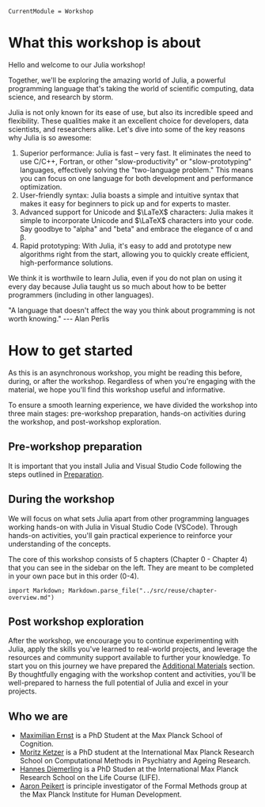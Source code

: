 ```@meta
CurrentModule = Workshop
```

# What this workshop is about

Hello and welcome to our Julia workshop!

Together, we'll be exploring the amazing world of Julia, a powerful programming language that's taking the world of scientific computing, data science, and research by storm.

Julia is not only known for its ease of use, but also its incredible speed and flexibility. These qualities make it an excellent choice for developers, data scientists, and researchers alike. Let's dive into some of the key reasons why Julia is so awesome:

1. Superior performance: Julia is fast – very fast. It eliminates the need to use C/C++, Fortran, or other "slow-productivity" or "slow-prototyping" languages, effectively solving the "two-language problem." This means you can focus on one language for both development and performance optimization.
2. User-friendly syntax: Julia boasts a simple and intuitive syntax that makes it easy for beginners to pick up and for experts to master.
3. Advanced support for Unicode and $\LaTeX$ characters: Julia makes it simple to incorporate Unicode and $\LaTeX$ characters into your code. Say goodbye to "alpha" and "beta" and embrace the elegance of α and β.
4. Rapid prototyping: With Julia, it's easy to add and prototype new algorithms right from the start, allowing you to quickly create efficient, high-performance solutions.

We think it is worthwile to learn Julia, even if you do not plan on using it every day because Julia taught us so much about how to be better programmers (including in other languages).

"A language that doesn't affect the way you think about programming is not worth knowing." --- Alan Perlis

# How to get started

As this is an asynchronous workshop, you might be reading this before, during, or after the workshop. Regardless of when you're engaging with the material, we hope you'll find this workshop useful and informative.

To ensure a smooth learning experience, we have divided the workshop into three main stages: pre-workshop preparation, hands-on activities during the workshop, and post-workshop exploration.

## Pre-workshop preparation

It is important that you install Julia and Visual Studio Code following the steps outlined in [Preparation](@ref).

## During the workshop

We will focus on what sets Julia apart from other programming languages working hands-on with Julia in Visual Studio Code (VSCode).
Through hands-on activities, you'll gain practical experience to reinforce your understanding of the concepts.

The core of this workshop consists of 5 chapters (Chapter 0 - Chapter 4) that you can see in the sidebar on the left.
They are meant to be completed in your own pace but in this order (0-4).

```@eval
import Markdown; Markdown.parse_file("../src/reuse/chapter-overview.md")
```

## Post workshop exploration

After the workshop, we encourage you to continue experimenting with Julia, apply the skills you've learned to real-world projects, and leverage the resources and community support available to further your knowledge.
To start you on this journey we have prepared the [Additional Materials](@ref) section.
By thoughtfully engaging with the workshop content and activities, you'll be well-prepared to harness the full potential of Julia and excel in your projects.

## Who we are
- [Maximilian Ernst](https://github.com/Maximilian-Stefan-Ernst) is a PhD Student at the Max Planck School of Cognition.
- [Moritz Ketzer](https://www.mps-ucl-centre.mpg.de/people/126423) is a PhD student at the International Max Planck Research School on Computational Methods in Psychiatry and Ageing Research.
- [Hannes Diemerling](https://www.mpib-berlin.mpg.de/staff/hannes-diemerling) is a PhD Studen at the International Max Planck Research School on the Life Course (LIFE).
- [Aaron Peikert](https://www.mpib-berlin.mpg.de/person/103737/2549) is principle investigator of the Formal Methods group at the Max Planck Institute for Human Development.
